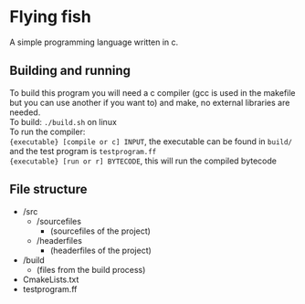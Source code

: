 # Flying fish
A simple programming language written in c.

## Building and running
To build this program you will need a c compiler (gcc is used in the makefile but you can use 
another if you want to) and make, no external libraries are needed.\
To build: `./build.sh` on linux\
To run the compiler:\
`{executable} [compile or c] INPUT`, the executable can be found in `build/` and the test program is 
`testprogram.ff`\
`{executable} [run or r] BYTECODE`, this will run the compiled bytecode

## File structure
- /src
    - /sourcefiles
        - (sourcefiles of the project)
    - /headerfiles
        - (headerfiles of the project)
- /build
    - (files from the build process)
- CmakeLists.txt
- testprogram.ff
